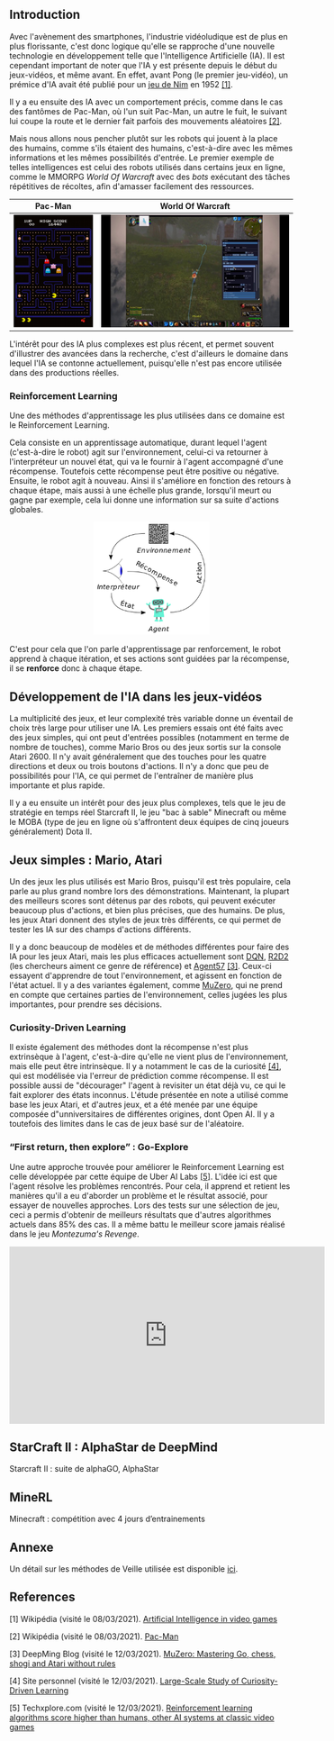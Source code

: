 ## Introduction

Avec l'avènement des smartphones, l'industrie vidéoludique est de plus en plus florissante, c'est donc logique qu'elle se rapproche d'une nouvelle technologie en développement telle que l'Intelligence Artificielle (IA). Il est cependant important de noter que l'IA y est présente depuis le début du jeux-vidéos, et même avant. En effet, avant Pong (le premier jeu-vidéo), un prémice d'IA avait été publié pour un [jeu de Nim](https://fr.wikipedia.org/wiki/Jeux_de_Nim) en 1952 [[1]](#1). 

Il y a eu ensuite des IA avec un comportement précis, comme dans le cas des fantômes de Pac-Man, où l'un suit Pac-Man, un autre le fuit, le suivant lui coupe la route et le dernier fait parfois des mouvements aléatoires [[2]](#2). 

Mais nous allons nous pencher plutôt sur les robots qui jouent à la place des humains, comme s'ils étaient des humains, c'est-à-dire avec les mêmes informations et les mêmes possibilités d'entrée. Le premier exemple de telles intelligences est celui des robots utilisés dans certains jeux en ligne, comme le MMORPG _World Of Warcraft_ avec des _bots_ exécutant des tâches répétitives de récoltes, afin d'amasser facilement des ressources.  

Pac-Man                    |  World Of Warcraft
:-------------------------:|:-------------------------:
<img src="https://raw.githubusercontent.com/julienbronner/Veille_Technologique_IA-JV/main/Images_Synthese/pacman.jpg" height="200" >  | <img src="https://raw.githubusercontent.com/julienbronner/Veille_Technologique_IA-JV/main/Images_Synthese/wow_bot.jpg" height="200" >

L'intérêt pour des IA plus complexes est plus récent, et permet souvent d'illustrer des avancées dans la recherche, c'est d'ailleurs le domaine dans lequel l'IA se contonne actuellement, puisqu'elle n'est pas encore utilisée dans des productions réelles. 

### Reinforcement Learning 

Une des méthodes d'apprentissage les plus utilisées dans ce domaine est le Reinforcement Learning. 

Cela consiste en un apprentissage automatique, durant lequel l'agent (c'est-à-dire le robot) agit sur l'environnement, celui-ci va retourner à l'interpréteur un nouvel état, qui va le fournir à l'agent accompagné d'une récompense. Toutefois cette récompense peut être positive ou négative. Ensuite, le robot agit à nouveau. Ainsi il s'améliore en fonction des retours à chaque étape, mais aussi à une échelle plus grande, lorsqu'il meurt ou gagne par exemple, cela lui donne une information sur sa suite d'actions globales. 

<p align="center">
<img src="https://raw.githubusercontent.com/julienbronner/Veille_Technologique_IA-JV/main/Images_Synthese/reinforcement_learning.png" height="200" style="background-color:white" >
</p>

C'est pour cela que l'on parle d'apprentissage par renforcement, le robot apprend à chaque itération, et ses actions sont guidées par la récompense, il se **renforce** donc à chaque étape.

## Développement de l'IA dans les jeux-vidéos

La multiplicité des jeux, et leur complexité très variable donne un éventail de choix très large pour utiliser une IA. Les premiers essais ont été faits avec des jeux simples, qui ont peut d'entrées possibles (notamment en terme de nombre de touches), comme Mario Bros ou des jeux sortis sur la console Atari 2600. Il n'y avait généralement que des touches pour les quatre directions et deux ou trois boutons d'actions. Il n'y a donc que peu de possibilités pour l'IA, ce qui permet de l'entraîner de manière plus importante et plus rapide. 

Il y a eu ensuite un intérêt pour des jeux plus complexes, tels que le jeu de stratégie en temps réel Starcraft II, le jeu "bac à sable" Minecraft ou même le MOBA (type de jeu en ligne où s'affrontent deux équipes de cinq joueurs généralement) Dota II. 

<!-- séparer les parties par ordre chronologique de jeu, d'algorithme, ou alors tri par type d'algorithme, ou par compléxité de jeu -->

## Jeux simples : Mario, Atari

Un des jeux les plus utilisés est Mario Bros, puisqu'il est très populaire, cela parle au plus grand nombre lors des démonstrations. Maintenant, la plupart des meilleurs scores sont détenus par des robots, qui peuvent exécuter beaucoup plus d'actions, et bien plus précises, que des humains. De plus, les jeux Atari donnent des styles de jeux très différents, ce qui permet de tester les IA sur des champs d'actions différents. 

Il y a donc beaucoup de modèles et de méthodes différentes pour faire des IA pour les jeux Atari, mais les plus efficaces actuellement sont [DQN](https://www.nature.com/articles/nature14236), [R2D2](https://openreview.net/forum?id=r1lyTjAqYX) (les chercheurs aiment ce genre de référence) et [Agent57](https://arxiv.org/abs/2003.13350) [[3]](#3). Ceux-ci essayent d'apprendre de tout l'environnement, et agissent en fonction de l'état actuel. Il y a des variantes également, comme [MuZero](https://deepmind.com/blog/article/muzero-mastering-go-chess-shogi-and-atari-without-rules), qui ne prend en compte que certaines parties de l'environnement, celles jugées les plus importantes, pour prendre ses décisions. 

### Curiosity-Driven Learning

Il existe également des méthodes dont la récompense n'est plus extrinsèque à l'agent, c'est-à-dire qu'elle ne vient plus de l'environnement, mais elle peut être intrinsèque. Il y a notamment le cas de la curiosité [[4]](#4), qui est modélisée via l'erreur de prédiction comme récompense. Il est possible aussi de "décourager" l'agent à revisiter un état déjà vu, ce qui le fait explorer des états inconnus. L'étude présentée en note a utilisé comme base les jeux Atari, et d'autres jeux, et a été menée par une équipe composée d"unniversitaires de différentes origines, dont Open AI. Il y a toutefois des limites dans le cas de jeux basé sur de l'aléatoire. 

### “First return, then explore” : Go-Explore

Une autre approche trouvée pour améliorer le Reinforcement Learning est celle développée par cette équipe de Uber AI Labs [[5]](#5). L'idée ici est que l'agent résolve les problèmes rencontrés. Pour cela, il apprend et retient les manières qu'il a eu d'aborder un problème et le résultat associé, pour essayer de nouvelles approches. Lors des tests sur une sélection de jeu, ceci a permis d'obtenir de meilleurs résultats que d'autres algorithmes actuels dans 85% des cas. Il a même battu le meilleur score jamais réalisé dans le jeu _Montezuma's Revenge_.

 <iframe width="560" height="315" src="https://www.youtube.com/embed/DFhN7N0Troc" frameborder="0" allow="accelerometer; autoplay; clipboard-write; encrypted-media; gyroscope; picture-in-picture" align="center" allowfullscreen></iframe>

## StarCraft II : AlphaStar de DeepMind
Starcraft II : suite de alphaGO, AlphaStar

## MineRL
Minecraft : compétition avec 4 jours d’entrainements

## Annexe

Un détail sur les méthodes de Veille utilisée est disponible [ici](https://github.com/julienbronner/Veille_Technologique_IA-JV/blob/main/Rapport_Methodologique_Veille_IA_JV.pdf). 

## References
<a id="1">[1]</a> 
Wikipédia (visité le 08/03/2021).
[Artificial Intelligence in video games](https://en.wikipedia.org/wiki/Artificial_intelligence_in_video_games)

<a id="2">[2]</a> 
Wikipédia (visité le 08/03/2021).
[Pac-Man](https://fr.wikipedia.org/wiki/Pac-Man#Personnages)

<a id="3">[3]</a> 
DeepMing Blog (visité le 12/03/2021).
[MuZero: Mastering Go, chess, shogi and Atari without rules](https://deepmind.com/blog/article/muzero-mastering-go-chess-shogi-and-atari-without-rules)

<a id="4">[4]</a> 
Site personnel (visité le 12/03/2021).
[Large-Scale Study of Curiosity-Driven Learning](https://pathak22.github.io/large-scale-curiosity/)


<a id="5">[5]</a> 
Techxplore.com (visité le 12/03/2021).
[Reinforcement learning algorithms score higher than humans, other AI systems at classic video games](https://techxplore.com/news/2021-02-algorithms-score-higher-humans-ai.html )
